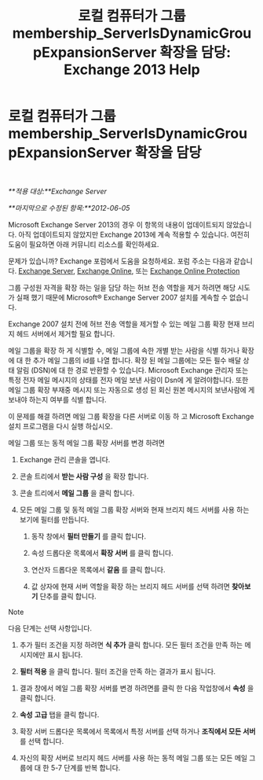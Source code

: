 ﻿---
title: '로컬 컴퓨터가 그룹 membership_ServerIsDynamicGroupExpansionServer 확장을 담당: Exchange 2013 Help'
TOCTitle: 로컬 컴퓨터가 그룹 membership_ServerIsDynamicGroupExpansionServer 확장을 담당
ms:assetid: f6fdd8e1-fda1-45be-b8a2-0d356dbe7d83
ms:mtpsurl: https://technet.microsoft.com/ko-kr/library/ms.exch.setupreadiness.serverisdynamicgroupexpansionserver(v=EXCHG.150)
ms:contentKeyID: 50484554
ms.date: 05/22/2018
mtps_version: v=EXCHG.150
ms.translationtype: MT
---

# 로컬 컴퓨터가 그룹 membership\_ServerIsDynamicGroupExpansionServer 확장을 담당

 

_**적용 대상:**Exchange Server_

_**마지막으로 수정된 항목:**2012-06-05_

Microsoft Exchange Server 2013의 경우 이 항목의 내용이 업데이트되지 않았습니다. 아직 업데이트되지 않았지만 Exchange 2013에 계속 적용할 수 있습니다. 여전히 도움이 필요하면 아래 커뮤니티 리소스를 확인하세요.

문제가 있습니까? Exchange 포럼에서 도움을 요청하세요. 포럼 주소는 다음과 같습니다. [Exchange Server](https://go.microsoft.com/fwlink/p/?linkid=60612), [Exchange Online](https://go.microsoft.com/fwlink/p/?linkid=267542), 또는 [Exchange Online Protection](https://go.microsoft.com/fwlink/p/?linkid=285351)

그룹 구성원 자격을 확장 하는 일을 담당 하는 허브 전송 역할을 제거 하려면 해당 시도가 실패 했기 때문에 Microsoft® Exchange Server 2007 설치를 계속할 수 없습니다.

Exchange 2007 설치 전에 허브 전송 역할을 제거할 수 있는 메일 그룹 확장 현재 브리지 헤드 서버에서 제거할 필요 합니다.

메일 그룹을 확장 하 게 식별할 수, 메일 그룹에 속한 개별 받는 사람을 식별 하거나 확장에 대 한 추가 메일 그룹의 id를 나열 합니다. 확장 된 메일 그룹에는 모든 필수 배달 상태 알림 (DSN)에 대 한 경로 반환할 수 있습니다. Microsoft Exchange 관리자 또는 특정 전자 메일 메시지의 상태를 전자 메일 보낸 사람이 Dsn에 게 알려야합니다. 또한 메일 그룹 확장 부재중 메시지 또는 자동으로 생성 된 회신 원본 메시지의 보낸사람에 게 보내야 하는지 여부를 식별 합니다.

이 문제를 해결 하려면 메일 그룹 확장을 다른 서버로 이동 하 고 Microsoft Exchange 설치 프로그램을 다시 실행 하십시오.

메일 그룹 또는 동적 메일 그룹 확장 서버를 변경 하려면

1.  Exchange 관리 콘솔을 엽니다.

2.  콘솔 트리에서 **받는 사람 구성** 을 확장 합니다.

3.  콘솔 트리에서 **메일 그룹** 을 클릭 합니다.

4.  모든 메일 그룹 및 동적 메일 그룹 확장 서버와 현재 브리지 헤드 서버를 사용 하는 보기에 필터를 만듭니다.
    
    1.  동작 창에서 **필터 만들기** 를 클릭 합니다.
    
    2.  속성 드롭다운 목록에서 **확장 서버** 를 클릭 합니다.
    
    3.  연산자 드롭다운 목록에서 **같음** 를 클릭 합니다.
    
    4.  값 상자에 현재 서버 역할을 확장 하는 브리지 헤드 서버를 선택 하려면 **찾아보기** 단추를 클릭 합니다.


> [!NOTE]
> 다음 단계는 선택 사항입니다.



1.  추가 필터 조건을 지정 하려면 **식 추가** 클릭 합니다. 모든 필터 조건을 만족 하는 메시지에만 표시 됩니다.

2.  **필터 적용** 을 클릭 합니다. 필터 조건을 만족 하는 결과가 표시 됩니다.

<!-- end list -->

1.  결과 창에서 메일 그룹 확장 서버를 변경 하려면를 클릭 한 다음 작업창에서 **속성** 을 클릭 합니다.

2.  **속성** **고급** 탭을 클릭 합니다.

3.  확장 서버 드롭다운 목록에서 목록에서 특정 서버를 선택 하거나 **조직에서 모든 서버** 를 선택 합니다.

4.  자신의 확장 서버로 브리지 헤드 서버를 사용 하는 동적 메일 그룹 또는 모든 메일 그룹에 대 한 5-7 단계를 반복 합니다.

